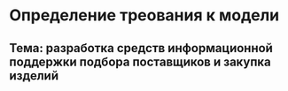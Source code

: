 # Определение треования к модели
## Тема:    разработка средств информационной поддержки подбора поставщиков и закупка изделий  
